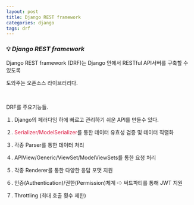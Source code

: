 ```yaml
---
layout: post
title: Django REST framework 
categories: django
tags: drf
---
```


### 💡 ***Django REST framework***

Django REST framework (DRF)는 Django 안에서 RESTful API서버를 구축할 수 있도록

도와주는 오픈소스 라이브러리다.

<br>

DRF를 주요기능들.

１. Django의 페러다임 하에 빠르고 관리하기 쉬운 API를 만들수 있다.

２. <span style="color:#DC143C">Serializer/ModelSerializer</span>를 통한 데이터 유효성 검증 및 데이터 직렬화 

３. 각종 Parser를 통한 데이터 처리

４. APIView/Generic/ViewSet/ModelViewSets를 통한 요청 처리 

５. 각종 Renderer를 통한 다양한 응답 포맷 지원

６. 인증(Authentication)/권한(Permission)체계 ⇨ 써드파티를 통해 JWT 지원 

７. Throttling (최대 호출  횟수 제한)